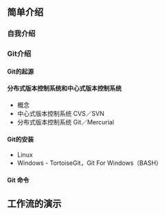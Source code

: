## 简单介绍
### 自我介绍
### Git介绍
#### Git的起源
#### 分布式版本控制系统和中心式版本控制系统
* 概念
* 中心式版本控制系统 CVS／SVN
* 分布式版本控制系统 Git／Mercurial
#### Git的安装
* Linux
* Windows - TortoiseGit，Git For Windows（BASH）
#### Git 命令
## 工作流的演示
